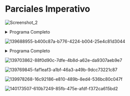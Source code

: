 <h1>Parciales Imperativo</h1>

![Screenshot_2](https://github.com/ImanolAzpiroz/Taller-De-Programacion/assets/122705871/b671c86f-976a-41c7-a577-566a79931b56)
<details><summary>Programa Completo</summary>

[Programa Completo]Modulo%20Imperativo/Parciales/p19.pas
</details>

![139688955-b400c87a-b776-4224-b004-25e4c81d3044](https://github.com/ImanolAzpiroz/Taller-De-Programacion/assets/122705871/77e5b5a1-89db-4ff2-8473-c7d1489de853)
<details><summary>Programa Completo</summary>

```pascal
program parcial1;
const
    dimF = 500;
type
    afiliado = record
        nroAf: integer;
        nroDni: integer;
        plan: integer;
        anio: integer;
    end;

    arbol = ^nodo;
    nodo = record
        dato: afiliado;
        hi: arbol;
        hd: arbol;
    end;

    afiliado2 = record
        nroAf: integer;
        nroDni: intger;
    end;

    vector = array[1..dimF] of afiliado2;


procedure Seleccion(var v: vector; dimL: integer);
var
    i, j, p: integer;
    item: afiliado2;
begin
    for i:= 1 to diml - 1 do begin
        p:= i;
        for j:= i + 1 to dimL do
            if(v[j].nroDni < v[p].nroDni) then
                p:= jl
        item:= v[p];
        v[p]:= v[i];
        v[i]:= item;
    end;
end;



procedure CargarVector(a: arbol; var v: vector; var dimL: integer; num1, num2, plan: integer);
begin
    if(a <> nil) and (dimL < dimF) then begin
        CargarVector(a^.hi, v, dimL, num1, num2, plan);
        if(a^.dato.nroDni >= num1) and (a^.dato.nro <= num2) and (a^.dato.plan = plan) then begin
            dimL:= dimL + 1;
            v[dimL].nroAf:= a^.dato.nroAf;
            v[dimL].nroDni:= a^.dato.nroDni;
        end;
        CargarVector(a^.hd, v, dimL, num1, num2, plan);
    end
    else
        Seleccion(v, dimL);
end;


var
    a: arbol;
    num1, num2, plan: integer;
    v: vector;
    dimL: integer;
begin
    CargarArbol(a); // Se dispone
    CargarVector(a, v, dimL, num1, num2, plan);
end;

```

</details>



![139703862-88f0d90c-7dfe-4b8d-a62e-da9307aeb9e7](https://github.com/ImanolAzpiroz/Taller-De-Programacion/assets/122705871/8270e2f5-0b99-48f6-b54a-245d19b7cc01)


![139769845-faf1eaf3-a1bf-46a3-a49b-9dcc73221c87](https://github.com/ImanolAzpiroz/Taller-De-Programacion/assets/122705871/75944998-e433-4772-b405-15a2ea41942c)



![139978268-16c92186-e810-489b-8ed4-536bc80c047f](https://github.com/ImanolAzpiroz/Taller-De-Programacion/assets/122705871/a83e2961-44d1-4301-97bc-05379949b2c8)


![140173507-610b7249-85fb-475e-afdf-f372ca615bd2](https://github.com/ImanolAzpiroz/Taller-De-Programacion/assets/122705871/d4d569ce-64d8-46bd-9a88-e483dc9f3f3b)
